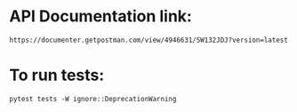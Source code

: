 
# API Documentation link:

    https://documenter.getpostman.com/view/4946631/SW132JDJ?version=latest
    
    
# To run tests: 

    pytest tests -W ignore::DeprecationWarning
